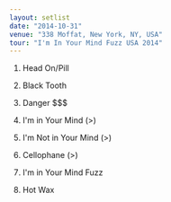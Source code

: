 ```yaml
---
layout: setlist
date: "2014-10-31"
venue: "338 Moffat, New York, NY, USA"
tour: "I'm In Your Mind Fuzz USA 2014"
---
```



 1. Head On/Pill

 2. Black Tooth

 3. Danger $$$

 4. I'm in Your Mind
    (>)

 5. I'm Not in Your Mind
    (>)

 6. Cellophane
    (>)

 7. I'm in Your Mind Fuzz

 8. Hot Wax



